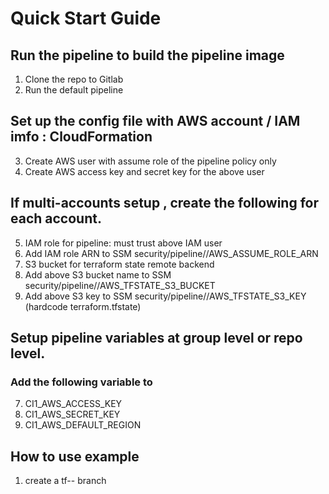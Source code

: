 # Quick Start Guide


## Run the pipeline to build the pipeline image
1. Clone the repo to Gitlab
2. Run the default pipeline

## Set up the config file with AWS account / IAM imfo : CloudFormation
3. Create AWS user with assume role of the pipeline policy only
4. Create AWS access key and secret key for the above user

## If multi-accounts setup , create the following for each account.
5. IAM role for pipeline: must trust above IAM user
6. Add IAM role ARN to SSM security/pipeline/<ENV>/AWS_ASSUME_ROLE_ARN
6. S3 bucket for terraform state remote backend
11. Add above S3 bucket name to SSM security/pipeline/<ENV>/AWS_TFSTATE_S3_BUCKET
11. Add above S3 key to SSM security/pipeline/<ENV>/AWS_TFSTATE_S3_KEY (hardcode terraform.tfstate)

## Setup pipeline variables at group level or repo level.
### Add the following variable to 
7. CI1_AWS_ACCESS_KEY
8. CI1_AWS_SECRET_KEY
10. CI1_AWS_DEFAULT_REGION

## How to use example
1. create a tf-<ENV>-<description> branch